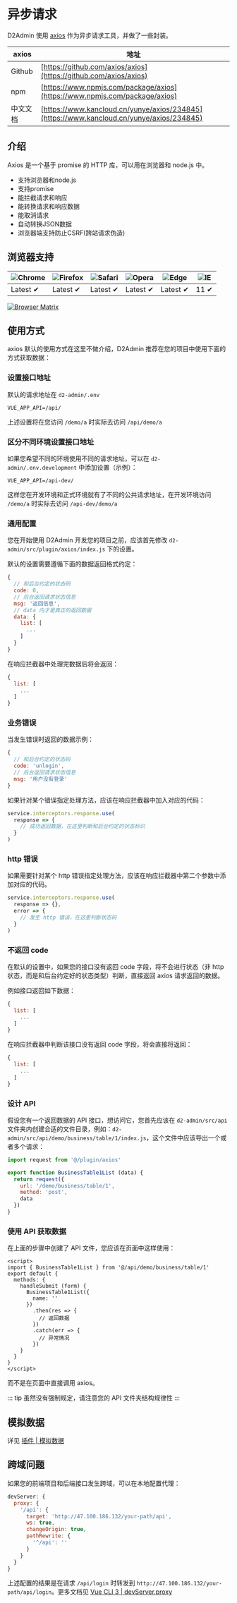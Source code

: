 # 异步请求

D2Admin 使用 [axios](https://github.com/axios/axios) 作为异步请求工具，并做了一些封装。

| axios | 地址 |
| --- | --- |
| Github | [https://github.com/axios/axios](https://github.com/axios/axios) |
| npm | [https://www.npmjs.com/package/axios](https://www.npmjs.com/package/axios) |
| 中文文档 | [https://www.kancloud.cn/yunye/axios/234845](https://www.kancloud.cn/yunye/axios/234845) |

## 介绍

Axios 是一个基于 promise 的 HTTP 库，可以用在浏览器和 node.js 中。

* 支持浏览器和node.js
* 支持promise
* 能拦截请求和响应
* 能转换请求和响应数据
* 能取消请求
* 自动转换JSON数据
* 浏览器端支持防止CSRF(跨站请求伪造)

## 浏览器支持

![Chrome](https://raw.github.com/alrra/browser-logos/master/src/chrome/chrome_48x48.png) | ![Firefox](https://raw.github.com/alrra/browser-logos/master/src/firefox/firefox_48x48.png) | ![Safari](https://raw.github.com/alrra/browser-logos/master/src/safari/safari_48x48.png) | ![Opera](https://raw.github.com/alrra/browser-logos/master/src/opera/opera_48x48.png) | ![Edge](https://raw.github.com/alrra/browser-logos/master/src/edge/edge_48x48.png) | ![IE](https://raw.github.com/alrra/browser-logos/master/src/archive/internet-explorer_9-11/internet-explorer_9-11_48x48.png) |
--- | --- | --- | --- | --- | --- |
Latest ✔ | Latest ✔ | Latest ✔ | Latest ✔ | Latest ✔ | 11 ✔ |

[![Browser Matrix](https://saucelabs.com/open_sauce/build_matrix/axios.svg)](https://saucelabs.com/u/axios)

## 使用方式

axios 默认的使用方式在这里不做介绍，D2Admin 推荐在您的项目中使用下面的方式获取数据：

### 设置接口地址

默认的请求地址在 `d2-admin/.env`

```
VUE_APP_API=/api/
```

上述设置将在您访问 `/demo/a` 时实际去访问 `/api/demo/a`

### 区分不同环境设置接口地址

如果您希望不同的环境使用不同的请求地址，可以在 `d2-admin/.env.development` 中添加设置（示例）：

```
VUE_APP_API=/api-dev/
```

这样您在开发环境和正式环境就有了不同的公共请求地址，在开发环境访问 `/demo/a` 时实际去访问 `/api-dev/demo/a`

### 通用配置

您在开始使用 D2Admin 开发您的项目之前，应该首先修改 `d2-admin/src/plugin/axios/index.js` 下的设置。

默认的设置需要遵循下面的数据返回格式约定：

``` js
{
  // 和后台约定的状态码
  code: 0,
  // 后台返回请求状态信息
  msg: '返回信息',
  // data 内才是真正的返回数据
  data: {
    list: [
      ...
    ]
  }
}
```

在响应拦截器中处理完数据后将会返回：

``` js
{
  list: [
    ...
  ]
}
```

### 业务错误

当发生错误时返回的数据示例：

``` js
{
  // 和后台约定的状态码
  code: 'unlogin',
  // 后台返回请求状态信息
  msg: '用户没有登录'
}
```

如果针对某个错误指定处理方法，应该在响应拦截器中加入对应的代码：

``` js
service.interceptors.response.use(
  response => {
    // 成功返回数据，在这里判断和后台约定的状态标识
  }
)
```

### http 错误

如果需要针对某个 http 错误指定处理方法，应该在响应拦截器中第二个参数中添加对应的代码。

``` js
service.interceptors.response.use(
  response => {},
  error => {
    // 发生 http 错误，在这里判断状态码
  }
)
```

### 不返回 code

在默认的设置中，如果您的接口没有返回 code 字段，将不会进行状态（非 http 状态，而是和后台约定好的状态类型）判断，直接返回 axios 请求返回的数据。

例如接口返回如下数据：

``` js
{
  list: [
    ...
  ]
}
```

在响应拦截器中判断该接口没有返回 code 字段，将会直接将返回：

``` js
{
  list: [
    ...
  ]
}
```

### 设计 API

假设您有一个返回数据的 API 接口，想访问它，您首先应该在 `d2-admin/src/api` 文件夹内创建合适的文件目录，例如：`d2-admin/src/api/demo/business/table/1/index.js`，这个文件中应该导出一个或者多个请求：

``` js
import request from '@/plugin/axios'

export function BusinessTable1List (data) {
  return request({
    url: '/demo/business/table/1',
    method: 'post',
    data
  })
}
```

### 使用 API 获取数据

在上面的步骤中创建了 API 文件，您应该在页面中这样使用：

``` vue
<script>
import { BusinessTable1List } from '@/api/demo/business/table/1'
export default {
  methods: {
    handleSubmit (form) {
      BusinessTable1List({
        name: ''
      })
        .then(res => {
          // 返回数据
        })
        .catch(err => {
          // 异常情况
        })
    }
  }
}
</script>
```

而不是在页面中直接调用 axios。

::: tip
虽然没有强制规定，请注意您的 API 文件夹结构规律性
:::

## 模拟数据

详见 [插件 | 模拟数据](../plugin/mock.md)

## 跨域问题

如果您的前端项目和后端接口发生跨域，可以在本地配置代理：

``` js
devServer: {
  proxy: {
    '/api': {
      target: 'http://47.100.186.132/your-path/api',
      ws: true,
      changeOrigin: true,
      pathRewrite: {
        '^/api': ''
      }
    }
  }
}
```

上述配置的结果是在请求 `/api/login` 时转发到 `http://47.100.186.132/your-path/api/login`。更多文档见 [Vue CLI 3 | devServer.proxy](https://cli.vuejs.org../config/#devserver-proxy)